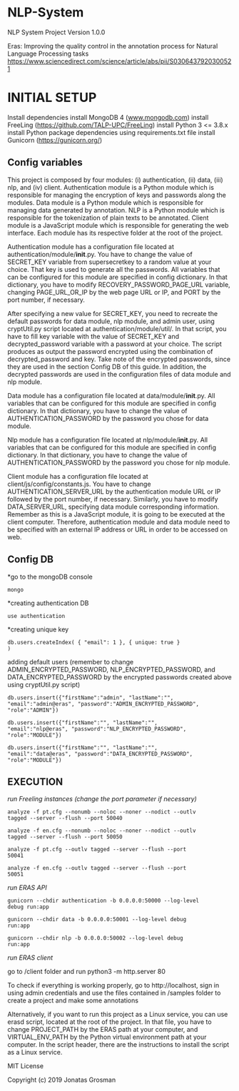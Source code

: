 # NLP-System
NLP System Project Version 1.0.0

Eras: Improving the quality control in the annotation process for Natural Language Processing tasks https://www.sciencedirect.com/science/article/abs/pii/S0306437920300521

# INITIAL SETUP

Install dependencies
install MongoDB 4 (www.mongodb.com)
install FreeLing (https://github.com/TALP-UPC/FreeLing)
install Python 3 <= 3.8.x
install Python package dependencies using requirements.txt file
install Gunicorn (https://gunicorn.org/)

## Config variables

This project is composed by four modules: (i) authentication, (ii) data, (iii) nlp, and (iv) client. Authentication module is a Python module which is responsible for managing the encryption of keys and passwords along the modules. Data module is a Python module which is responsible for managing data generated by annotation. NLP is a Python module which is responsible for the tokenization of plain texts to be annotated. Client module is a JavaScript module which is responsible for generating the web interface. Each module has its respective folder at the root of the project.

Authentication module has a configuration file located at authentication/module/__init__.py. You have to change the value of SECRET_KEY variable from supersecretkey to a random value at your choice. That key is used to generate all the passwords. All variables that can be configured for this module are specified in config dictionary. In that dictionary, you have to modify RECOVERY_PASSWORD_PAGE_URL variable, changing PAGE_URL_OR_IP by the web page URL or IP, and PORT by the port number, if necessary.

After specifying a new value for SECRET_KEY, you need to recreate the default passwords for data module, nlp module, and admin user, using cryptUtil.py script located at authentication/module/util/. In that script, you have to fill key variable with the value of SECRET_KEY and decrypted_password variable with a password at your choice. The script produces as output the password encrypted using the combination of decrypted_password and key. Take note of the encrypted passwords, since they are used in the section Config DB of this guide. In addition, the decrypted passwords are used in the configuration files of data module and nlp module.

Data module has a configuration file located at data/module/__init__.py. All variables that can be configured for this module are specified in config dictionary. In that dictionary, you have to change the value of AUTHENTICATION_PASSWORD by the password you chose for data module.

Nlp module has a configuration file located at nlp/module/__init__.py. All variables that can be configured for this module are specified in config dictionary. In that dictionary, you have to change the value of AUTHENTICATION_PASSWORD by the password you chose for nlp module.

Client module has a configuration file located at client/js/config/constants.js. You have to change AUTHENTICATION_SERVER_URL by the authentication module URL or IP followed by the port number, if necessary. Similarly, you have to modify DATA_SERVER_URL, specifying data module corresponding information. Remember as this is a JavaScript module, it is going to be executed at the client computer. Therefore, authentication module and data module need to be specified with an external IP address or URL in order to be accessed on web.

## Config DB

*go to the mongoDB console

<code>mongo</code>

*creating authentication DB

<code>use authentication</code>

*creating unique key

<code>db.users.createIndex( { "email": 1 }, { unique: true } )</code>

adding default users (remember to change ADMIN_ENCRYPTED_PASSWORD, NLP_ENCRYPTED_PASSWORD, and DATA_ENCRYPTED_PASSWORD by the encrypted passwords created above using cryptUtil.py script)

<code>db.users.insert({"firstName":"admin", "lastName":"", "email":"admin@eras", "password":"ADMIN_ENCRYPTED_PASSWORD", "role":"ADMIN"})</code>

<code>db.users.insert({"firstName":"", "lastName":"", "email":"nlp@eras", "password":"NLP_ENCRYPTED_PASSWORD", "role":"MODULE"})</code>

<code>db.users.insert({"firstName":"", "lastName":"", "email":"data@eras", "password":"DATA_ENCRYPTED_PASSWORD", "role":"MODULE"})</code>

## EXECUTION

*run Freeling instances (change the port parameter if necessary)*

<code>analyze -f pt.cfg --nonumb --noloc --noner --nodict --outlv tagged --server --flush --port 50040</code>

<code>analyze -f en.cfg --nonumb --noloc --noner --nodict --outlv tagged --server --flush --port 50050</code>

<code>analyze -f pt.cfg --outlv tagged --server --flush --port 50041</code>

<code>analyze -f en.cfg --outlv tagged --server --flush --port 50051</code>

*run ERAS API*

<code>gunicorn --chdir authentication -b 0.0.0.0:50000 --log-level debug run:app</code>

<code>gunicorn --chdir data -b 0.0.0.0:50001 --log-level debug run:app</code>

<code>gunicorn --chdir nlp -b 0.0.0.0:50002 --log-level debug run:app</code>

*run ERAS client*

go to /client folder and run python3 -m http.server 80

To check if everything is working properly, go to http://localhost, sign in using admin credentials and use the files contained in /samples folder to create a project and make some annotations

Alternatively, if you want to run this project as a Linux service, you can use erasd script, located at the root of the project. In that file, you have to change PROJECT_PATH by the ERAS path at your computer, and VIRTUAL_ENV_PATH by the Python virtual environment path at your computer. In the script header, there are the instructions to install the script as a Linux service.

MIT License

Copyright (c) 2019 Jonatas Grosman
